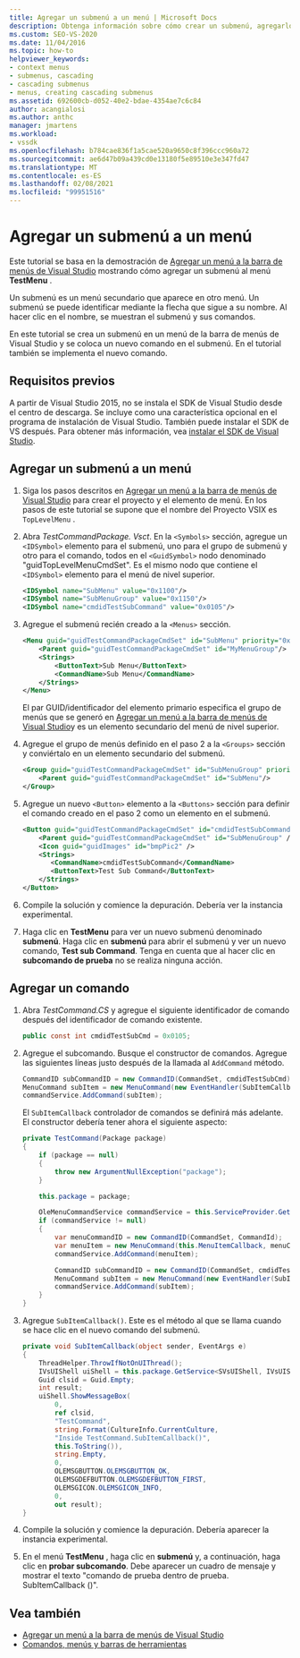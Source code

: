 ```yaml
---
title: Agregar un submenú a un menú | Microsoft Docs
description: Obtenga información sobre cómo crear un submenú, agregarlo a la barra de menús de Visual Studio y agregar un nuevo comando al submenú.
ms.custom: SEO-VS-2020
ms.date: 11/04/2016
ms.topic: how-to
helpviewer_keywords:
- context menus
- submenus, cascading
- cascading submenus
- menus, creating cascading submenus
ms.assetid: 692600cb-d052-40e2-bdae-4354ae7c6c84
author: acangialosi
ms.author: anthc
manager: jmartens
ms.workload:
- vssdk
ms.openlocfilehash: b784cae836f1a5cae520a9650c8f396ccc960a72
ms.sourcegitcommit: ae6d47b09a439cd0e13180f5e89510e3e347fd47
ms.translationtype: MT
ms.contentlocale: es-ES
ms.lasthandoff: 02/08/2021
ms.locfileid: "99951516"
---
```

# <a name="add-a-submenu-to-a-menu"></a>Agregar un submenú a un menú
Este tutorial se basa en la demostración de [Agregar un menú a la barra de menús de Visual Studio](../extensibility/adding-a-menu-to-the-visual-studio-menu-bar.md) mostrando cómo agregar un submenú al menú **TestMenu** .

 Un submenú es un menú secundario que aparece en otro menú. Un submenú se puede identificar mediante la flecha que sigue a su nombre. Al hacer clic en el nombre, se muestran el submenú y sus comandos.

 En este tutorial se crea un submenú en un menú de la barra de menús de Visual Studio y se coloca un nuevo comando en el submenú. En el tutorial también se implementa el nuevo comando.

## <a name="prerequisites"></a>Requisitos previos
 A partir de Visual Studio 2015, no se instala el SDK de Visual Studio desde el centro de descarga. Se incluye como una característica opcional en el programa de instalación de Visual Studio. También puede instalar el SDK de VS después. Para obtener más información, vea [instalar el SDK de Visual Studio](../extensibility/installing-the-visual-studio-sdk.md).

## <a name="add-a-submenu-to-a-menu"></a>Agregar un submenú a un menú

1. Siga los pasos descritos en [Agregar un menú a la barra de menús de Visual Studio](../extensibility/adding-a-menu-to-the-visual-studio-menu-bar.md) para crear el proyecto y el elemento de menú. En los pasos de este tutorial se supone que el nombre del Proyecto VSIX es `TopLevelMenu` .

2. Abra *TestCommandPackage. Vsct*. En la `<Symbols>` sección, agregue un `<IDSymbol>` elemento para el submenú, uno para el grupo de submenú y otro para el comando, todos en el `<GuidSymbol>` nodo denominado "guidTopLevelMenuCmdSet". Es el mismo nodo que contiene el `<IDSymbol>` elemento para el menú de nivel superior.

    ```xml
    <IDSymbol name="SubMenu" value="0x1100"/>
    <IDSymbol name="SubMenuGroup" value="0x1150"/>
    <IDSymbol name="cmdidTestSubCommand" value="0x0105"/>
    ```

3. Agregue el submenú recién creado a la `<Menus>` sección.

    ```xml
    <Menu guid="guidTestCommandPackageCmdSet" id="SubMenu" priority="0x0100" type="Menu">
        <Parent guid="guidTestCommandPackageCmdSet" id="MyMenuGroup"/>
        <Strings>
            <ButtonText>Sub Menu</ButtonText>
            <CommandName>Sub Menu</CommandName>
        </Strings>
    </Menu>
    ```

     El par GUID/identificador del elemento primario especifica el grupo de menús que se generó en [Agregar un menú a la barra de menús de Visual Studio](../extensibility/adding-a-menu-to-the-visual-studio-menu-bar.md)y es un elemento secundario del menú de nivel superior.

4. Agregue el grupo de menús definido en el paso 2 a la `<Groups>` sección y conviértalo en un elemento secundario del submenú.

    ```xml
    <Group guid="guidTestCommandPackageCmdSet" id="SubMenuGroup" priority="0x0000">
        <Parent guid="guidTestCommandPackageCmdSet" id="SubMenu"/>
    </Group>
    ```

5. Agregue un nuevo `<Button>` elemento a la `<Buttons>` sección para definir el comando creado en el paso 2 como un elemento en el submenú.

    ```xml
    <Button guid="guidTestCommandPackageCmdSet" id="cmdidTestSubCommand" priority="0x0000" type="Button">
        <Parent guid="guidTestCommandPackageCmdSet" id="SubMenuGroup" />
        <Icon guid="guidImages" id="bmpPic2" />
        <Strings>
           <CommandName>cmdidTestSubCommand</CommandName>
           <ButtonText>Test Sub Command</ButtonText>
        </Strings>
    </Button>
    ```

6. Compile la solución y comience la depuración. Debería ver la instancia experimental.

7. Haga clic en **TestMenu** para ver un nuevo submenú denominado **submenú**. Haga clic en **submenú** para abrir el submenú y ver un nuevo comando, **Test sub Command**. Tenga en cuenta que al hacer clic en **subcomando de prueba** no se realiza ninguna acción.

## <a name="add-a-command"></a>Agregar un comando

1. Abra *TestCommand.CS* y agregue el siguiente identificador de comando después del identificador de comando existente.

    ```csharp
    public const int cmdidTestSubCmd = 0x0105;
    ```

2. Agregue el subcomando. Busque el constructor de comandos. Agregue las siguientes líneas justo después de la llamada al `AddCommand` método.

    ```csharp
    CommandID subCommandID = new CommandID(CommandSet, cmdidTestSubCmd);
    MenuCommand subItem = new MenuCommand(new EventHandler(SubItemCallback), subCommandID);
    commandService.AddCommand(subItem);
    ```

    El `SubItemCallback` controlador de comandos se definirá más adelante. El constructor debería tener ahora el siguiente aspecto:

    ```csharp
    private TestCommand(Package package)
    {
        if (package == null)
        {
            throw new ArgumentNullException("package");
        }

        this.package = package;

        OleMenuCommandService commandService = this.ServiceProvider.GetService(typeof(IMenuCommandService)) as OleMenuCommandService;
        if (commandService != null)
        {
            var menuCommandID = new CommandID(CommandSet, CommandId);
            var menuItem = new MenuCommand(this.MenuItemCallback, menuCommandID);
            commandService.AddCommand(menuItem);

            CommandID subCommandID = new CommandID(CommandSet, cmdidTestSubCmd);
            MenuCommand subItem = new MenuCommand(new EventHandler(SubItemCallback), subCommandID);
            commandService.AddCommand(subItem);
        }
    }
    ```

3. Agregue `SubItemCallback()`. Este es el método al que se llama cuando se hace clic en el nuevo comando del submenú.

    ```csharp
    private void SubItemCallback(object sender, EventArgs e)
    {
        ThreadHelper.ThrowIfNotOnUIThread();
        IVsUIShell uiShell = this.package.GetService<SVsUIShell, IVsUIShell>();
        Guid clsid = Guid.Empty;
        int result;
        uiShell.ShowMessageBox(
            0,
            ref clsid,
            "TestCommand",
            string.Format(CultureInfo.CurrentCulture,
            "Inside TestCommand.SubItemCallback()",
            this.ToString()),
            string.Empty,
            0,
            OLEMSGBUTTON.OLEMSGBUTTON_OK,
            OLEMSGDEFBUTTON.OLEMSGDEFBUTTON_FIRST,
            OLEMSGICON.OLEMSGICON_INFO,
            0,
            out result);
    }
    ```

4. Compile la solución y comience la depuración. Debería aparecer la instancia experimental.

5. En el menú **TestMenu** , haga clic en **submenú** y, a continuación, haga clic en **probar subcomando**. Debe aparecer un cuadro de mensaje y mostrar el texto "comando de prueba dentro de prueba. SubItemCallback ()".

## <a name="see-also"></a>Vea también

- [Agregar un menú a la barra de menús de Visual Studio](../extensibility/adding-a-menu-to-the-visual-studio-menu-bar.md)
- [Comandos, menús y barras de herramientas](../extensibility/internals/commands-menus-and-toolbars.md)
